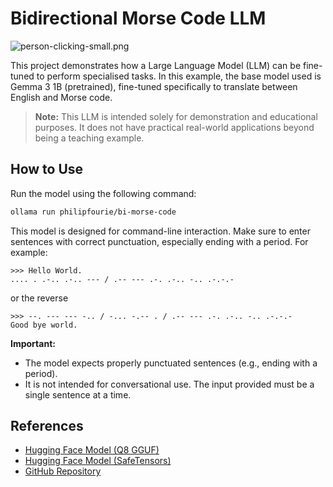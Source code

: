 # Bidirectional Morse Code LLM

![person-clicking-small.png](/assets/philipfourie/bi-morse-code/61c907c2-234b-4851-a048-6a3d87ca87b8)

This project demonstrates how a Large Language Model (LLM) can be fine-tuned to perform specialised tasks. In this example, the base model used is Gemma 3 1B (pretrained), fine-tuned specifically to translate between English and Morse code.

> **Note:** This LLM is intended solely for demonstration and educational purposes. It does not have practical real-world applications beyond being a teaching example.

## How to Use

Run the model using the following command:

```bash
ollama run philipfourie/bi-morse-code
```

This model is designed for command-line interaction. Make sure to enter sentences with correct punctuation, especially ending with a period. For example:

```
>>> Hello World.
.... . .-.. .-.. --- / .-- --- .-. .-.. -.. .-.-.-
```

or the reverse

```
>>> --. --- --- -.. / -... -.-- . / .-- --- .-. .-.. -.. .-.-.-
Good bye world.
```

**Important:**
- The model expects properly punctuated sentences (e.g., ending with a period).
- It is not intended for conversational use. The input provided must be a single sentence at a time.

## References

- [Hugging Face Model (Q8 GGUF)](https://huggingface.co/philipfourie/bi-morse-code-Q8_0-GGUF)
- [Hugging Face Model (SafeTensors)](https://huggingface.co/philipfourie/bi-morse-code-Q8_0-GGUF)
- [GitHub Repository](https://github.com/philipf/morse-code-llm)